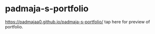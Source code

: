 # padmaja-s-portfolio
https://padmajaa0.github.io/padmaja-s-portfolio/ tap here for preview of portfolio.

